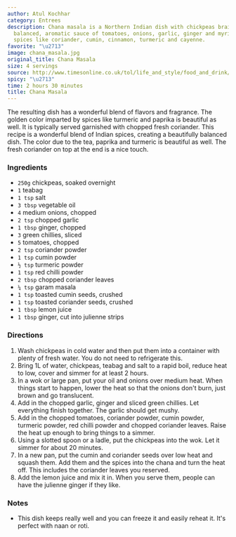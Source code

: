 ```yaml
---
author: Atul Kochhar
category: Entrees
description: Chana masala is a Northern Indian dish with chickpeas braised in a beautifully
  balanced, aromatic sauce of tomatoes, onions, garlic, ginger and myriad warming
  spices like coriander, cumin, cinnamon, turmeric and cayenne.
favorite: "\u2713"
image: chana_masala.jpg
original_title: Chana Masala
size: 4 servings
source: http://www.timesonline.co.uk/tol/life_and_style/food_and_drink/recipes/recipeexchange/article6294659.ece
spicy: "\u2713"
time: 2 hours 30 minutes
title: Chana Masala
---
```


The resulting dish has a wonderful blend of flavors and fragrance. The golden color imparted by spices like turmeric and paprika is beautiful as well. It is typically served garnished with chopped fresh coriander. This recipe is a wonderful blend of Indian spices, creating a beautifully balanced dish. The color due to the tea, paprika and turmeric is beautiful as well. The fresh coriander on top at the end is a nice touch.

### Ingredients

* `250g` chickpeas, soaked overnight
* `1` teabag
* `1 tsp` salt
* `3 tbsp` vegetable oil
* `4` medium onions, chopped
* `2 tsp` chopped garlic
* `1 tbsp` ginger, chopped
* `3` green chillies, sliced
* `5` tomatoes, chopped
* `2 tsp` coriander powder
* `1 tsp` cumin powder
* `½ tsp` turmeric powder
* `1 tsp` red chilli powder
* `2 tbsp` chopped coriander leaves
* `¼ tsp` garam masala
* `1 tsp` toasted cumin seeds, crushed
* `1 tsp` toasted coriander seeds, crushed
* `1 tbsp` lemon juice
* `1 tbsp` ginger, cut into julienne strips

### Directions

1. Wash chickpeas in cold water and then put them into a container with plenty of fresh water. You do not need to refrigerate this.
2. Bring 1L of water, chickpeas, teabag and salt to a rapid boil, reduce heat to low, cover and simmer for at least 2 hours.
3. In a wok or large pan, put your oil and onions over medium heat. When things start to happen, lower the heat so that the onions don't burn, just brown and go translucent.
4. Add in the chopped garlic, ginger and sliced green chillies. Let everything finish together. The garlic should get mushy.
5. Add in the chopped tomatoes, coriander powder, cumin powder, turmeric powder, red chilli powder and chopped coriander leaves. Raise the heat up enough to bring things to a simmer.
6. Using a slotted spoon or a ladle, put the chickpeas into the wok. Let it simmer for about 20 minutes.
7. In a new pan, put the cumin and coriander seeds over low heat and squash them. Add them and the spices into the chana and turn the heat off. This includes the coriander leaves you reserved.
8. Add the lemon juice and mix it in. When you serve them, people can have the julienne ginger if they like.

### Notes

- This dish keeps really well and you can freeze it and easily reheat it. It's perfect with naan or roti.